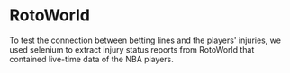 # RotoWorld

To test the connection between betting lines and the players' injuries, we used selenium to extract injury status reports from RotoWorld that contained live-time data of the NBA players.
